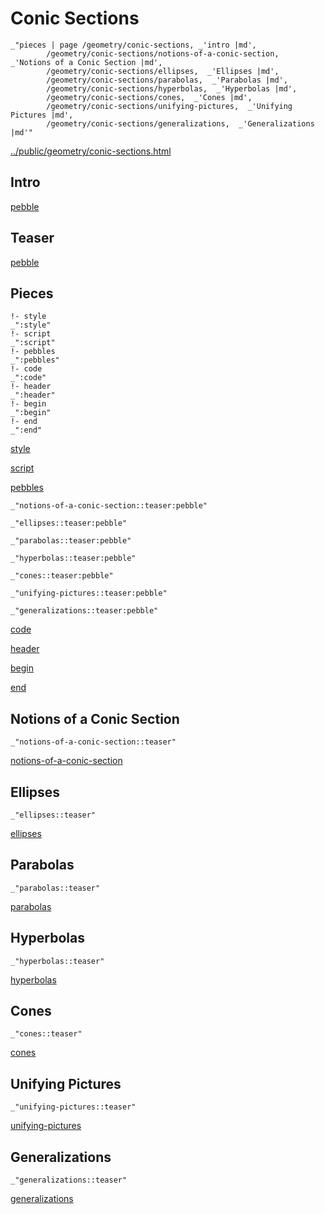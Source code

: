 # Conic Sections

    _"pieces | page /geometry/conic-sections, _'intro |md',
            /geometry/conic-sections/notions-of-a-conic-section,  _'Notions of a Conic Section |md',
            /geometry/conic-sections/ellipses,  _'Ellipses |md',
            /geometry/conic-sections/parabolas,  _'Parabolas |md',
            /geometry/conic-sections/hyperbolas,  _'Hyperbolas |md',
            /geometry/conic-sections/cones,  _'Cones |md',
            /geometry/conic-sections/unifying-pictures,  _'Unifying Pictures |md',
            /geometry/conic-sections/generalizations,  _'Generalizations |md'"

[../public/geometry/conic-sections.html](# "save:")


## Intro

[pebble]()

## Teaser

[pebble]()

## Pieces

    !- style
    _":style"
    !- script
    _":script"
    !- pebbles
    _":pebbles"
    !- code
    _":code"
    !- header
    _":header"
    !- begin
    _":begin"
    !- end
    _":end"

[style]() 

[script]()

[pebbles]()

    _"notions-of-a-conic-section::teaser:pebble"

    _"ellipses::teaser:pebble"

    _"parabolas::teaser:pebble"

    _"hyperbolas::teaser:pebble"

    _"cones::teaser:pebble"

    _"unifying-pictures::teaser:pebble"

    _"generalizations::teaser:pebble"


[code]()



[header]()

[begin]()

[end]()

## Notions of a Conic Section

    _"notions-of-a-conic-section::teaser"


[notions-of-a-conic-section](pages/geometry_conic-sections_notions-of-a-conic-section.md "load:")

## Ellipses

    _"ellipses::teaser"


[ellipses](pages/geometry_conic-sections_ellipses.md "load:")

## Parabolas

    _"parabolas::teaser"


[parabolas](pages/geometry_conic-sections_parabolas.md "load:")

## Hyperbolas

    _"hyperbolas::teaser"


[hyperbolas](pages/geometry_conic-sections_hyperbolas.md "load:")

## Cones

    _"cones::teaser"


[cones](pages/geometry_conic-sections_cones.md "load:")

## Unifying Pictures

    _"unifying-pictures::teaser"


[unifying-pictures](pages/geometry_conic-sections_unifying-pictures.md "load:")

## Generalizations

    _"generalizations::teaser"


[generalizations](pages/geometry_conic-sections_generalizations.md "load:")